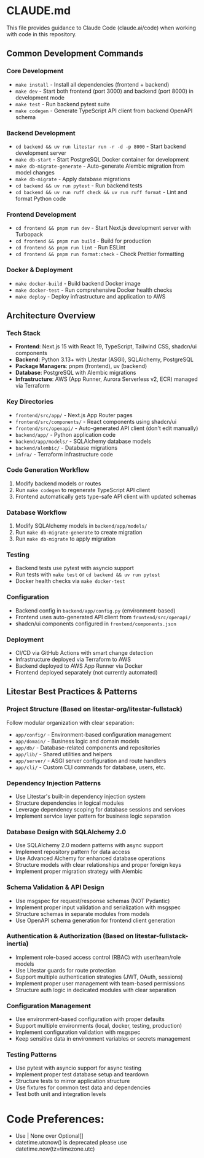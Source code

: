 # CLAUDE.md

This file provides guidance to Claude Code (claude.ai/code) when working with code in this repository.

## Common Development Commands

### Core Development
- `make install` - Install all dependencies (frontend + backend)
- `make dev` - Start both frontend (port 3000) and backend (port 8000) in development mode
- `make test` - Run backend pytest suite
- `make codegen` - Generate TypeScript API client from backend OpenAPI schema

### Backend Development
- `cd backend && uv run litestar run -r -d -p 8000` - Start backend development server
- `make db-start` - Start PostgreSQL Docker container for development
- `make db-migrate-generate` - Auto-generate Alembic migration from model changes
- `make db-migrate` - Apply database migrations
- `cd backend && uv run pytest` - Run backend tests
- `cd backend && uv run ruff check && uv run ruff format` - Lint and format Python code

### Frontend Development
- `cd frontend && pnpm run dev` - Start Next.js development server with Turbopack
- `cd frontend && pnpm run build` - Build for production
- `cd frontend && pnpm run lint` - Run ESLint
- `cd frontend && pnpm run format:check` - Check Prettier formatting

### Docker & Deployment
- `make docker-build` - Build backend Docker image
- `make docker-test` - Run comprehensive Docker health checks
- `make deploy` - Deploy infrastructure and application to AWS

## Architecture Overview

### Tech Stack
- **Frontend**: Next.js 15 with React 19, TypeScript, Tailwind CSS, shadcn/ui components
- **Backend**: Python 3.13+ with Litestar (ASGI), SQLAlchemy, PostgreSQL
- **Package Managers**: pnpm (frontend), uv (backend)
- **Database**: PostgreSQL with Alembic migrations
- **Infrastructure**: AWS (App Runner, Aurora Serverless v2, ECR) managed via Terraform

### Key Directories
- `frontend/src/app/` - Next.js App Router pages
- `frontend/src/components/` - React components using shadcn/ui
- `frontend/src/openapi/` - Auto-generated API client (don't edit manually)
- `backend/app/` - Python application code
- `backend/app/models/` - SQLAlchemy database models
- `backend/alembic/` - Database migrations
- `infra/` - Terraform infrastructure code

### Code Generation Workflow
1. Modify backend models or routes
2. Run `make codegen` to regenerate TypeScript API client
3. Frontend automatically gets type-safe API client with updated schemas

### Database Workflow
1. Modify SQLAlchemy models in `backend/app/models/`
2. Run `make db-migrate-generate` to create migration
3. Run `make db-migrate` to apply migration

### Testing
- Backend tests use pytest with asyncio support
- Run tests with `make test` or `cd backend && uv run pytest`
- Docker health checks via `make docker-test`

### Configuration
- Backend config in `backend/app/config.py` (environment-based)
- Frontend uses auto-generated API client from `frontend/src/openapi/`
- shadcn/ui components configured in `frontend/components.json`

### Deployment
- CI/CD via GitHub Actions with smart change detection
- Infrastructure deployed via Terraform to AWS
- Backend deployed to AWS App Runner via Docker
- Frontend deployed separately (not currently automated)

## Litestar Best Practices & Patterns

### Project Structure (Based on litestar-org/litestar-fullstack)
Follow modular organization with clear separation:
- `app/config/` - Environment-based configuration management
- `app/domain/` - Business logic and domain models
- `app/db/` - Database-related components and repositories
- `app/lib/` - Shared utilities and helpers
- `app/server/` - ASGI server configuration and route handlers
- `app/cli/` - Custom CLI commands for database, users, etc.

### Dependency Injection Patterns
- Use Litestar's built-in dependency injection system
- Structure dependencies in logical modules
- Leverage dependency scoping for database sessions and services
- Implement service layer pattern for business logic separation

### Database Design with SQLAlchemy 2.0
- Use SQLAlchemy 2.0 modern patterns with async support
- Implement repository pattern for data access
- Use Advanced Alchemy for enhanced database operations
- Structure models with clear relationships and proper foreign keys
- Implement proper migration strategy with Alembic

### Schema Validation & API Design
- Use msgspec for request/response schemas (NOT Pydantic)
- Implement proper input validation and serialization with msgspec
- Structure schemas in separate modules from models
- Use OpenAPI schema generation for frontend client generation

### Authentication & Authorization (Based on litestar-fullstack-inertia)
- Implement role-based access control (RBAC) with user/team/role models
- Use Litestar guards for route protection
- Support multiple authentication strategies (JWT, OAuth, sessions)
- Implement proper user management with team-based permissions
- Structure auth logic in dedicated modules with clear separation

### Configuration Management
- Use environment-based configuration with proper defaults
- Support multiple environments (local, docker, testing, production)
- Implement configuration validation with msgspec
- Keep sensitive data in environment variables or secrets management

### Testing Patterns
- Use pytest with asyncio support for async testing
- Implement proper test database setup and teardown
- Structure tests to mirror application structure
- Use fixtures for common test data and dependencies
- Test both unit and integration levels


# Code Preferences:
- Use <object> | None over Optional[<objec>]
- datetime.utcnow() is deprecated please use datetime.now(tz=timezone.utc)
